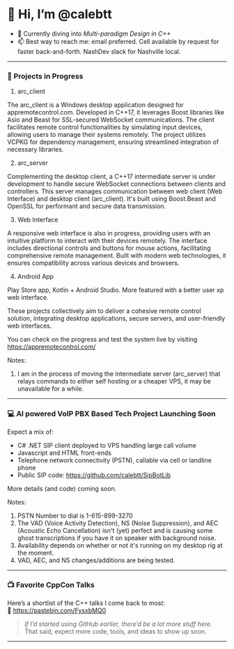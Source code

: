 # 👋 Hi, I’m @calebtt

- 🌱 Currently diving into *Multi-paradigm Design in C++*
- 📫 Best way to reach me: email preferred. Cell available by request for faster back-and-forth. NashDev slack for Nashville local.

---

### 🚧 Projects in Progress

1. arc_client

The arc_client is a Windows desktop application designed for appremotecontrol.com. Developed in C++17, it leverages Boost libraries like Asio and Beast for SSL-secured WebSocket communications. The client facilitates remote control functionalities by simulating input devices, allowing users to manage their systems remotely. The project utilizes VCPKG for dependency management, ensuring streamlined integration of necessary libraries.

2. arc_server

Complementing the desktop client, a C++17 intermediate server is under development to handle secure WebSocket connections between clients and controllers. This server manages communication between web client (Web Interface) and desktop client (arc_client). It's built using Boost.Beast and OpenSSL for performant and secure data transmission.​

3. Web Interface

A responsive web interface is also in progress, providing users with an intuitive platform to interact with their devices remotely. The interface includes directional controls and buttons for mouse actions, facilitating comprehensive remote management. Built with modern web technologies, it ensures compatibility across various devices and browsers.​

4. Android App

Play Store app, Kotlin + Android Studio. More featured with a better user xp web interface.

These projects collectively aim to deliver a cohesive remote control solution, integrating desktop applications, secure servers, and user-friendly web interfaces.

You can check on the progress and test the system live by visiting https://appremotecontrol.com/

Notes:
1. I am in the process of moving the intermediate server (arc_server) that relays commands to either self hosting or a cheaper VPS, it may be unavailable for a while.

---

### 💻 AI powered VoIP PBX Based Tech Project Launching Soon
Expect a mix of:
- C# .NET SIP client deployed to VPS handling large call volume
- Javascript and HTML front-ends
- Telephone network connectivity (PSTN), callable via cell or landline phone
- Public SIP code: https://github.com/calebtt/SipBotLib

More details (and code) coming soon.

Notes:
1. PSTN Number to dial is 1-615-899-3270
2. The VAD (Voice Activity Detection), NS (Noise Suppression), and AEC (Acoustic Echo Cancellation) isn't (yet) perfect and is causing some ghost transcriptions if you have it on speaker with background noise.
3. Availability depends on whether or not it's running on my desktop rig at the moment.
4. VAD, AEC, and NS changes/additions are being tested.

---

### 📺 Favorite CppCon Talks  
Here’s a shortlist of the C++ talks I come back to most:  
📄 https://pastebin.com/FysxbMQ0

> *If I’d started using GitHub earlier, there’d be a lot more stuff here.*  
> That said, expect more code, tools, and ideas to show up soon.

---

<!---
calebtt/calebtt is a ✨ special ✨ repository because its `README.md` (this file) appears on your GitHub profile.
You can click the Preview link to take a look at your changes.
--->
